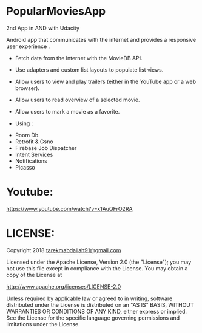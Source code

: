 # PopularMoviesApp
2nd App in AND with Udacity

Android app that communicates with the internet and provides a responsive user experience .
* Fetch data from the Internet with the MovieDB API.
* Use adapters and custom list layouts to populate list views.
* Allow users to view and play trailers (either in the YouTube app or a web browser).
* Allow users to read overview of a selected movie.
* Allow users to mark a movie as a favorite.

* Using :
- Room Db.
- Retrofit & Gsno
- Firebase Job Dispatcher
- Intent Services
- Notifications
- Picasso

# Youtube:
https://www.youtube.com/watch?v=x1AuQFrO2RA

# LICENSE:
Copyright 2018 tarekmabdallah91@gmail.com

Licensed under the Apache License, Version 2.0 (the "License");
you may not use this file except in compliance with the License.
You may obtain a copy of the License at

http://www.apache.org/licenses/LICENSE-2.0

Unless required by applicable law or agreed to in writing, software
distributed under the License is distributed on an "AS IS" BASIS,
WITHOUT WARRANTIES OR CONDITIONS OF ANY KIND, either express or implied.
See the License for the specific language governing permissions and
limitations under the License.
